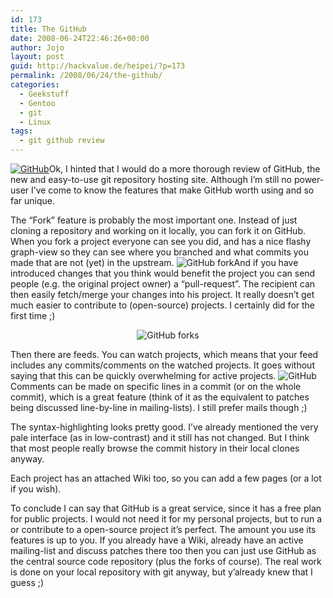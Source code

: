```yaml
---
id: 173
title: The GitHub
date: 2008-06-24T22:46:26+00:00
author: Jojo
layout: post
guid: http://hackvalue.de/heipei/?p=173
permalink: /2008/06/24/the-github/
categories:
  - Geekstuff
  - Gentoo
  - git
  - Linux
tags:
  - git github review
---
```

[<img data-echo="/weblog/github.png" alt="GitHub" class="alignleft" />](http://github.com)Ok, I hinted that I would do a more thorough review of GitHub, the new and easy-to-use git repository hosting site. Although I&#8217;m still no power-user I&#8217;ve come to know the features that make GitHub worth using and so far unique.
  
The &#8220;Fork&#8221; feature is probably the most important one. Instead of just cloning a repository and working on it locally, you can fork it on GitHub. When you fork a project everyone can see you did, and has a nice flashy graph-view so they can see where you branched and what commits you made that are not (yet) in the upstream. <img data-echo="/weblog/fork.png" alt="GitHub fork" class="alignleft" />And if you have introduced changes that you think would benefit the project you can send people (e.g. the original project owner) a &#8220;pull-request&#8221;. The recipient can then easily fetch/merge your changes into his project. It really doesn&#8217;t get much easier to contribute to (open-source) projects. I certainly did for the first time ;)

<div align="center">
  <img data-echo="/weblog/branch.png" alt="GitHub forks" />
</div>

Then there are feeds. You can watch projects, which means that your feed includes any commits/comments on the watched projects. It goes without saying that this can be quickly overwhelming for active projects. <img data-echo="/weblog/github_comment.png" alt="GitHub" class="alignleft" />Comments can be made on specific lines in a commit (or on the whole commit), which is a great feature (think of it as the equivalent to patches being discussed line-by-line in mailing-lists). I still prefer mails though ;)
  
The syntax-highlighting looks pretty good. I&#8217;ve already mentioned the very pale interface (as in low-contrast) and it still has not changed. But I think that most people really browse the commit history in their local clones anyway.
  
Each project has an attached Wiki too, so you can add a few pages (or a lot if you wish).
  
To conclude I can say that GitHub is a great service, since it has a free plan for public projects. I would not need it for my personal projects, but to run a or contribute to a open-source project it&#8217;s perfect. The amount you use its features is up to you. If you already have a Wiki, already have an active mailing-list and discuss patches there too then you can just use GitHub as the central source code repository (plus the forks of course). The real work is done on your local repository with git anyway, but y&#8217;already knew that I guess ;)
